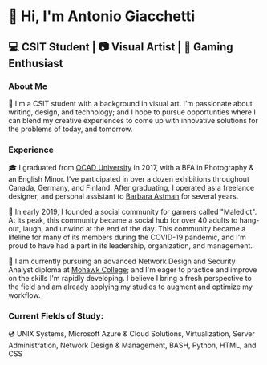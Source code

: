 # 👋 Hi, I'm Antonio Giacchetti 

## :computer: CSIT Student  |  :camera: Visual Artist  |  :space_invader: Gaming Enthusiast

### About Me

:rocket: I'm a CSIT student with a background in visual art. I'm passionate about writing, design, and technology; and I hope to pursue opportunties where I can blend my creative experiences to come up with innovative solutions for the problems of today, and tomorrow.

### Experience

🎓 I graduated from [OCAD University](https://www.ocadu.ca/) in 2017, with a BFA in Photography & an English Minor. I've participated in over a dozen exhibitions throughout Canada, Germany, and Finland. 
After graduating, I operated as a freelance designer, and personal assistant to [Barbara Astman](https://www.corkingallery.com/artists/49-barbara-astman/) for several years. 

:key: In early 2019, I founded a social community for gamers called "Maledict". At its peak, this community became a social hub for over 40 adults to hang-out, laugh, and unwind at the end of the day. 
This community became a lifeline for many of its members during the COVID-19 pandemic, and I'm proud to have had a part in its leadership, organization, and management. 

🔬 I am currently pursuing an advanced Network Design and Security Analyst diploma at [Mohawk College](https://www.mohawkcollege.ca/); and I'm eager to practice and improve on the skills I'm rapidly developing. 
I believe I bring a fresh perspective to the field and am already applying my studies to augment and optimize my workflow.

### Current Fields of Study:

:cd: UNIX Systems, Microsoft Azure & Cloud Solutions, Virtualization, Server Administration, Network Design & Management, BASH, Python, HTML, and CSS
